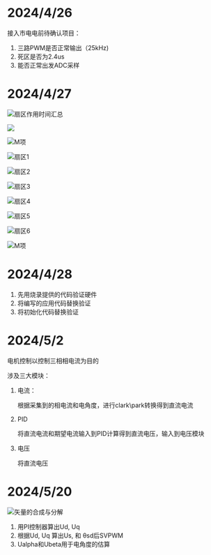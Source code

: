 # 2024/4/26

接入市电电前待确认项目：

1. 三路PWM是否正常输出（25kHz)
2. 死区是否为2.4us
3. 能否正常出发ADC采样

# 2024/4/27

![扇区作用时间汇总](G:\workSpace\KX\121_blower\doc\扇区作用时间汇总.jpg)

![](G:\workSpace\KX\121_blower\doc\公因式.png)

![M项](G:\workSpace\KX\121_blower\doc\M项.png)

![扇区1](G:\workSpace\KX\121_blower\doc\扇区1.jpg)

![扇区2](G:\workSpace\KX\121_blower\doc\扇区2.jpg)

![扇区3](G:\workSpace\KX\121_blower\doc\扇区3.jpg)

![扇区4](G:\workSpace\KX\121_blower\doc\扇区4.jpg)

![扇区5](G:\workSpace\KX\121_blower\doc\扇区5.jpg)

![扇区6](G:\workSpace\KX\121_blower\doc\扇区6.jpg)

![M项](G:\workSpace\KX\121_blower\doc\M项.png)

# 2024/4/28

1. 先用烧录提供的代码验证硬件
2. 将编写的应用代码替换验证
3. 将初始化代码替换验证

# 2024/5/2

电机控制以控制三相相电流为目的

涉及三大模块：

1. 电流：

   根据采集到的相电流和电角度，进行clark\park转换得到直流电流

2. PID

   将直流电流和期望电流输入到PID计算得到直流电压，输入到电压模块

3. 电压

   将直流电压

# 2024/5/20

![矢量的合成与分解](C:\Users\18575\Desktop\blower\doc\矢量的合成与分解.jpg)

1. 用PI控制器算出Ud, Uq
2. 根据Ud, Uq 算出Us, 和 θsd后SVPWM
3. Ualpha和Ubeta用于电角度的估算